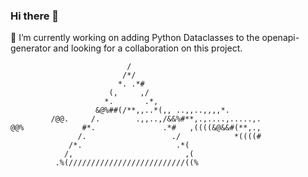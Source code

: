 ### Hi there 👋


🔭 I’m currently working on adding Python Dataclasses to the openapi-generator and looking for a collaboration on this project.


                                                            
                                                            
                              /                             
                             /*/                            
                            *. .*#                          
                          (,     ,/                         
                         *.       .*,                       
                       &@%##(/**,,..*(,, ..,,..,,,,*.       
             /@@.     /.        .,,..,/&&%#**,.,....,.....,.
    @@%             #*.               .*#   ,((((&@&&#(**,.,
                   /.                   ./            *((((#
                 /*.                     .*(                
                /,                         ,(               
              .%(//////////////////////////((%              
                                                            
                                                            

<!--
**LaserPhaser/LaserPhaser** is a ✨ _special_ ✨ repository because its `README.md` (this file) appears on your GitHub profile.

Here are some ideas to get you started:


- 🌱 I’m currently learning ...
- 👯 I’m looking to collaborate on ...
- 🤔 I’m looking for help with ...
- 💬 Ask me about ...
- 📫 How to reach me: ...
- 😄 Pronouns: ...
- ⚡ Fun fact: ...
-->
